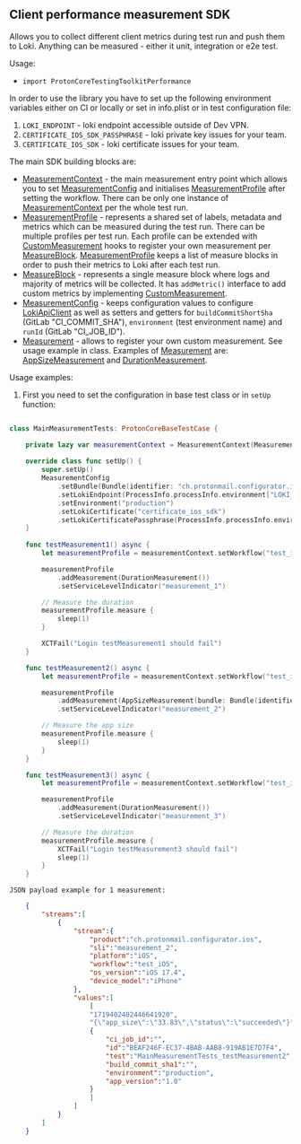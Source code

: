 ## Client performance measurement SDK

Allows you to collect different client metrics during test run and push them to Loki. Anything can be measured - either it unit, integration or e2e test.

Usage:
- `import ProtonCoreTestingToolkitPerformance`

In order to use the library you have to set up the following environment variables either on CI or locally or set in info.plist or in test configuration file:
1. `LOKI_ENDPOINT` - loki endpoint accessible outside of Dev VPN.
2. `CERTIFICATE_IOS_SDK_PASSPHRASE` - loki private key issues for your team.
3. `CERTIFICATE_IOS_SDK` - loki certificate issues for your team.

The main SDK building blocks are:
- [MeasurementContext](MeasurementContext.swift) - the main measurement entry point which allows you to set [MeasurementConfig](MeasurementConfig.swift) and initialises [MeasurementProfile](MeasurementProfile.swift) after setting the workflow. There can be only one instance of [MeasurementContext](MeasurementContext.swift) per the whole test run.
- [MeasurementProfile](MeasurementProfile.swift) - represents a shared set of labels, metadata and metrics which can be measured during the test run. There can be multiple profiles per test run. Each profile can be extended with [CustomMeasurement](measurement/CustomMeasurement.swift) hooks to register your own measurement per [MeasureBlock](MeasureBlock.swift). [MeasurementProfile](MeasurementProfile.swift) keeps a list of measure blocks in order to push their metrics to Loki after each test run.
- [MeasureBlock](MeasureBlock.swift) - represents a single measure block where logs and majority of metrics will be collected. It has `addMetric()` interface to add custom metrics by implementing [CustomMeasurement](measurement/CustomMeasurement.swift).
- [MeasurementConfig](MeasurementConfig.swift) - keeps configuration values to configure [LokiApiClient](client/LokiApiClient.swift) as well as setters and getters for `buildCommitShortSha` (GitLab "CI_COMMIT_SHA"), `environment` (test environment name) and `runId` (GitLab "CI_JOB_ID").
- [Measurement](measurement/Measurement.swift) - allows to register your own custom measurement. See usage example in class. Examples of [Measurement](measurement/Measurement.kt) are: [AppSizeMeasurement](measurement/AppSizeMeasurement.swift) and [DurationMeasurement](measurement/DurationMeasurement.swift).

Usage examples:

1. First you need to set the configuration in base test class or in `setUp` function:
```swift

class MainMeasurementTests: ProtonCoreBaseTestCase {

    private lazy var measurementContext = MeasurementContext(MeasurementConfig.self)
    
    override class func setUp() {
        super.setUp()
        MeasurementConfig
            .setBundle(Bundle(identifier: "ch.protonmail.configurator.ios")!)
            .setLokiEndpoint(ProcessInfo.processInfo.environment["LOKI_ENDPOINT"] ?? "invalid")
            .setEnvironment("production")
            .setLokiCertificate("certificate_ios_sdk")
            .setLokiCertificatePassphrase(ProcessInfo.processInfo.environment["CERTIFICATE_IOS_SDK_PASSPHRASE"] ?? "invalid")
    }
 
    func testMeasurement1() async {
        let measurementProfile = measurementContext.setWorkflow("test_iOS", forTest: self.name)

        measurementProfile
            .addMeasurement(DurationMeasurement())
            .setServiceLevelIndicator("measurement_1")

        // Measure the duration
        measurementProfile.measure {
            sleep(1)
        }

        XCTFail("Login testMeasurement1 should fail")
    }

    func testMeasurement2() async {
        let measurementProfile = measurementContext.setWorkflow("test_iOS", forTest: self.name)

        measurementProfile
            .addMeasurement(AppSizeMeasurement(bundle: Bundle(identifier: "ch.protonmail.configurator.ios")!))
            .setServiceLevelIndicator("measurement_2")

        // Measure the app size
        measurementProfile.measure {
            sleep(1)
        }
    }

    func testMeasurement3() async {
        let measurementProfile = measurementContext.setWorkflow("test_iOS", forTest: self.name)

        measurementProfile
            .addMeasurement(DurationMeasurement())
            .setServiceLevelIndicator("measurement_3")

        // Measure the duration
        measurementProfile.measure {
            XCTFail("Login testMeasurement3 should fail")
            sleep(1)
        }
    }
```

    JSON payload example for 1 measurement:

```json
    {
        "streams":[
            {
                "stream":{
                    "product":"ch.protonmail.configurator.ios",
                    "sli":"measurement_2",
                    "platform":"iOS",
                    "workflow":"test_iOS",
                    "os_version":"iOS 17.4",
                    "device_model":"iPhone"
                },
                "values":[
                    [
                    "1719402402446641920",
                    "{\"app_size\":\"33.83\",\"status\":\"succeeded\"}",
                    {
                        "ci_job_id":"",
                        "id":"BEAF246F-EC37-4BAB-AAB8-919AB1E7D7F4",
                        "test":"MainMeasurementTests_testMeasurement2",
                        "build_commit_sha1":"",
                        "environment":"production",
                        "app_version":"1.0"
                    }
                    ]
                ]
            }
        ]
    }
```
